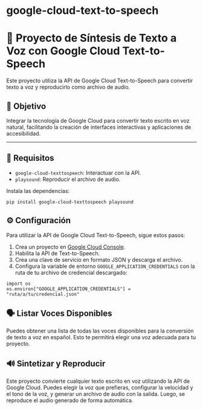 # google-cloud-text-to-speech

# 🎤 **Proyecto de Síntesis de Texto a Voz con Google Cloud Text-to-Speech**

Este proyecto utiliza la API de Google Cloud Text-to-Speech para convertir texto a voz y reproducirlo como archivo de audio.

## 🎯 Objetivo

Integrar la tecnología de Google Cloud para convertir texto escrito en voz natural, facilitando la creación de interfaces interactivas y aplicaciones de accesibilidad.

---

## 🔧 Requisitos

- `google-cloud-texttospeech`: Interactuar con la API.
- `playsound`: Reproducir el archivo de audio.

Instala las dependencias:
```
pip install google-cloud-texttospeech playsound
```

## ⚙️ Configuración

Para utilizar la API de Google Cloud Text-to-Speech, sigue estos pasos:

1. Crea un proyecto en [Google Cloud Console](https://console.cloud.google.com/).
2. Habilita la API de Text-to-Speech.
3. Crea una clave de servicio en formato JSON y descarga el archivo.
4. Configura la variable de entorno `GOOGLE_APPLICATION_CREDENTIALS` con la ruta de tu archivo de credencial descargado:

```
import os
os.environ["GOOGLE_APPLICATION_CREDENTIALS"] = "ruta/a/tu/credencial.json"
```

## 🗣️ Listar Voces Disponibles
Puedes obtener una lista de todas las voces disponibles para la conversión de texto a voz en español. Esto te permitirá elegir una voz adecuada para tu proyecto.

## 🔊 Sintetizar y Reproducir
Este proyecto convierte cualquier texto escrito en voz utilizando la API de Google Cloud. Puedes elegir la voz que prefieras, configurar la velocidad y el tono de la voz, y generar un archivo de audio con la salida. Luego, se reproduce el audio generado de forma automática.
